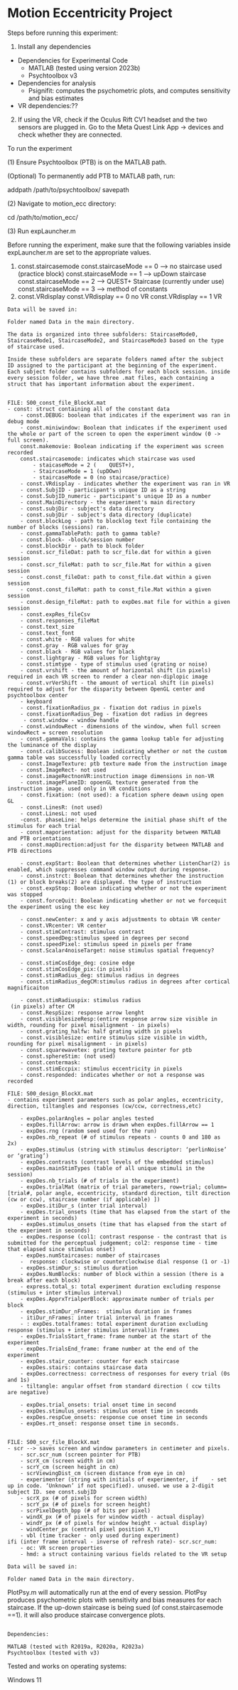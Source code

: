 # Motion Eccentricity Project
Steps before running this experiment:

1. Install any dependencies

- Dependencies for Experimental Code
	- MATLAB (tested using version 2023b)
	- Psychtoolbox v3
- Dependencies for analysis
	- Psignifit: computes the psychometric plots, and computes sensitivity and bias estimates
- VR dependencies:??

2. If using the VR, check if the Oculus Rift CV1 headset and the two sensors are plugged in. Go to the Meta Quest Link App → devices and check whether they are connected. 

To run  the experiment

(1) Ensure Psychtoolbox (PTB) is on the MATLAB path. 

(Optional) To permanently add PTB to MATLAB path, run:

addpath /path/to/psychtoolbox/
savepath

(2) Navigate to motion_ecc directory:

cd /path/to/motion_ecc/

(3) Run expLauncher.m

Before running the experiment, make sure that the following variables inside expLauncher.m are set to the appropriate values. 
1. const.staircasemode 
  const.staircaseMode == 0 --> no staircase used (practice block)
  const.staircaseMode == 1 --> upDown staircase
  const.staircaseMode == 2 --> QUEST+ Staircase (currently under use)
  const.staircaseMode == 3 --> method of constants
2. const.VRdisplay
  const.VRdisplay == 0 no VR
  const.VRdisplay == 1 VR
  
~~~~~~~~~~~~~~~~~~
Data will be saved in:

Folder named Data in the main directory.

The data is organized into three subfolders: StaircaseMode0, StaircaseMode1, StaircaseMode2, and StaircaseMode3 based on the type of staircase used. 

Inside these subfolders are separate folders named after the subject ID assigned to the participant at the beginning of the experiment. Each subject folder contains subfolders for each block session. inside every session folder, we have three .mat files, each containing a struct that has important information about the experiment.


FILE: S00_const_file_BlockX.mat
- const: struct containing all of the constant data
	- const.DEBUG: boolean that indicates if the experiment was ran in debug mode
	- const.miniwindow: Boolean that indicates if the experiment used the whole or part of the screen to open the experiment window (0 -> full screen).
	const.makemovie: Boolean indicating if the experiment was screen recorded
	const.staircasemode: indicates which staircase was used
		- staicaseMode = 2 (	QUEST+),
		- StaircaseMode = 1 (upDOwn)
		- staircaseMode = 0 (no staircase/practice)
	- const.VRdisplay - indicates whether the experiment was ran in VR
	- const.SubjID - participant's unique ID as a string
	- const.SubjID_numeric - participant's unique ID as a number
	- const.MainDirectory - the experiment's main directory
	- const.subjDir - subject's data directory
	- const.subjDir - subject's data directory (duplicate)
	- const.blockLog - path to blocklog text file containing the number of blocks (sessions) ran.
	- const.gammaTablePath: path to gamma table?
	- const.block- -block/session number
	- const.blockDir - path to block folder
	- const.scr_fileDat: path to scr_file.dat for within a given session
	- const.scr_fileMat: path to scr_file.Mat for within a given session
	- const.const_fileDat: path to const_file.dat within a given session
	- const.const_fileMat: path to const_file.Mat within a given session
	- const.design_fileMat: path to expDes.mat file for within a given session 
	- const.expRes_fileCsv
	- const.responses_fileMat
	- const.text_size
	- const.text_font
	- const.white - RGB values for white
	- const.gray - RGB values for gray
	- const.black - RGB values for black
	- const.lightgray - RGB values for lightgray 
	- const.stimtype - type of stimulus used (grating or noise)
	- const.vrshift - the amount of horizontal shift (in pixels) required in each VR screen to render a clear non-diplopic image
	- const.vrVerShift - the amount of vertical shift (in pixels) required to adjust for the disparity between OpenGL center and psychtoolbox center
	- keyboard
	- const.fixationRadius_px - fixation dot radius in pixels
	- const.fixationRadius_Deg - fixation dot radius in degrees
	 - const.window - window handle
	- const.windowRect - dimensions of the window, when full screen windowRect = screen resolution
	- const.gammaVals: contains the gamma lookup table for adjusting the luminance of the display
	- const.calibSucess: Boolean indicating whether or not the custom gamma table was successfully loaded correctly 
	- const.ImageTexture: ptb texture made from the instruction image
	- const.ImageRect- not used
	- const.imageRectnonVR:instruction image dimensions in non-VR
	- const.imagePlaneID: opoenGL texture generated from the instruction image. used only in VR conditions
	- const.fixation: (not used): a fication sphere deawn using open GL
	- const.LinesR: (not used)
	- const.LinesL: not used
	-const. phaseLine: helps determine the initial phase shift of the stimulus for each trial
	- const.maporientation: adjust for the disparity between MATLAB and PTB orientations
	- const.mapDirection:adjust for the disparity between MATLAB and PTB directions
	
	- const.expStart: Boolean that determines whether ListenChar(2) is enabled, which suppresses command window output during response. 
	- const.instrct: Boolean that determines whether the instruction (1) or block breaks(2) are displayed. the type of instruction 
	- const.expStop: Boolean indicating whether or not the experiment was stopped
	- const.forceQuit: Boolean indicating whether or not we forcequit the experiment using the esc key
 
	- const.newCenter: x and y axis adjustments to obtain VR center  
	- const.VRcenter: VR center
	- const.stimContrast: stimulus contrast
	- const.speedDeg:stimulus speed in degrees per second
	- const.speedPixel: stimulus speed in pixels per frame
	- const.Scalar4noiseTarget: noise stimulus spatial frequency?

	- const.stimCosEdge_deg: cosine edge
	- const.stimCosEdge_pix:(in pixels)
	- const.stimRadius_deg: stimulus radius in degrees
	- const.stimRadius_degCM:stimulus radius in degrees after cortical magnificaiton
 
	- const.stimRadiuspix: stimulus radius 
 (in pixels) after CM
	- const.RespSize: response arrow lenght
	- const.visiblesizeResp:(entire response arrow size visible in width, rounding for pixel misalignment - in pixels)
	- const.grating_halfw: half grating width in pixels
	- const.visiblesize: entire stimulus size visible in width, rounding for pixel misalignment - in pixels)
	- const.squarewavetex: grating texture pointer for ptb
	- const.sphereStim: (not used)
	- const.centermask:
	- const.stimEccpix: stimulus eccentricity in pixels
	- const.responded: indicates whether or not a response was recorded

FILE: S00_design_BlockX.mat
- contains experiment parameters such as polar angles, eccentricity, direction, tiltangles and responses (cw/ccw, correctness,etc)

	- expDes.polarAngles = polar angles tested
	- expDes.fillArrow: arrow is drawn when expDes.fillArrow == 1 
	- expDes.rng (random seed used for the run)
	- expDes.nb_repeat (# of stimulus repeats - counts 0 and 180 as 2x)
	- expDes.stimulus (string with stimulus descriptor: ‘perlinNoise’ or ‘grating’)
	- expDes.contrasts (contrast levels of the embedded stimulus)
	- expDes.mainStimTypes (table of all unique stimuli in the session)
	- expDes.nb_trials (# of trials in the experiment)
	- expDes.trialMat (matrix of trial parameters, row=trial; column=[trial#, polar angle, eccentricity, standard direction, tilt direction (cw or ccw), staircase number (if applicable) ])
	- expDes.itiDur_s (inter trial interval)
	- expDes.trial_onsets (time that has elapsed from the start of the experiment in seconds)
	- expDes.stimulus_onsets (time that has elapsed from the start of the experiment in seconds)
	- expDes.response (col1: contrast response - the contrast that is submitted for the perceptual judgement; col2: response time - time that elapsed since stimulus onset)
	- expDes.numStaircases: number of staircases
	-  response: clockwise or counterclockwise dial response (1 or -1)
	- expDes.stimDur_s: stimulus duration
	- expDes.NumBlocks: number of block within a session (there is a break after each block)
	- express.total_s: total experiment duration excluding response (stimulus + inter stimulus interval)
	- expDes.ApprxTrialperBlock: approximate number of trials per block
	- expDes.stimDur_nFrames:  stimulus duration in frames
	- itiDur_nFrames: inter trial interval in frames
	- : expDes.totalframes: total experiment duration excluding response (stimulus + inter stimulus interval)in frames
	- expDes.TrialsStart_frame: frame number at the start of the experiment
	- expDes.TrialsEnd_frame: frame number at the end of the experiment
	- expDes.stair_counter: counter for each staircase
	- expDes.stairs: contains staircase data 
	- expDes.correctness: correctness of responses for every trial (0s and 1s)
	- tiltangle: angular offset from standard direction ( ccw tilts are negative)

	- expDes.trial_onsets: trial onset time in second
	- expDes.stimulus_onsets: stimulus onset time in seconds
	- expDes.respCue_onsets: response cue onset time in seconds
	- expDes.rt_onset: response onset time in seconds.


FILE: S00_scr_file_BlockX.mat
- scr --> saves screen and window parameters in centimeter and pixels. 
	- scr.scr_num (screen pointer for PTB)
	- scrX_cm (screen width in cm)
	- scrY_cm (screen height in cm)
	- scrViewingDist_cm (screen distance from eye in cm)
	- experimenter (string with initials of experimenter, if 	- set up in code. ‘Unknown’ if not specified). unused. we use a 2-digit subject ID. see const.subjID
	- scrX_px (# of pixels for screen width)
	- scrY_px (# of pixels for screen height)
	- scrPixelDepth_bpp (# of bits per pixel)
	- windX_px (# of pixels for window width - actual display)
	- windY_px (# of pixels for window height - actual display)
	- windCenter_px (central pixel position X,Y)
	- vbl (time tracker - only used during experiment)
ifi (inter frame interval - inverse of refresh rate)- scr.scr_num:
	- oc: VR screen properties
	- hmd: a struct containing various fields related to the VR setup

~~~~~~~~~~~~~~~~~~


~~~~~~~~~~~~~~~~~~
Data will be saved in:

Folder named Data in the main directory.

~~~~~~~~~~~~~~~~~~

PlotPsy.m will automatically run at the end of every session. 
PlotPsy produces psychometric plots with sensitivity and bias measures for each staircase. If the up-down staircase is being sued (of const.staircasemode ==1). it will also produce staircase convergence plots.

~~~~~~~~~~~~~~~~~~

Dependencies:

MATLAB (tested with R2019a, R2020a, R2023a)
Psychtoolbox (tested with v3)

~~~~~~~~~~~~~~~~~~

Tested and works on operating systems:
 
Windows 11
